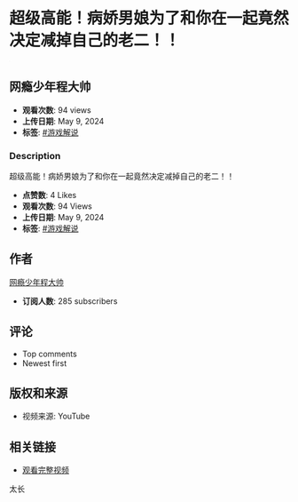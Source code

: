# 超级高能！病娇男娘为了和你在一起竟然决定减掉自己的老二！！

![Image](data:image/gif;base64,iVBORw0KGgoAAAANSUhEUgAAAAEAAAABCAQAAAC1HAwCAAAAC0lEQVR42mN8XA8AAksBZG7LpHYAAAAASUVORK5CYII=)

## 网瘾少年程大帅

- **观看次数**: 94 views
- **上传日期**: May 9, 2024
- **标签**: [#游戏解说](https://www.youtube.com/hashtag/%E6%B8%B8%E6%88%8F%E8%A7%A3%E8%AF%B4)

### Description

超级高能！病娇男娘为了和你在一起竟然决定减掉自己的老二！！

- **点赞数**: 4 Likes
- **观看次数**: 94 Views
- **上传日期**: May 9, 2024
- **标签**: [#游戏解说](https://www.youtube.com/hashtag/%E6%B8%B8%E6%88%8F%E8%A7%A3%E8%AF%B4)

## 作者

[网瘾少年程大帅](https://www.youtube.com/@chengdashuai)
- **订阅人数**: 285 subscribers

## 评论

- Top comments
- Newest first

## 版权和来源

- 视频来源: YouTube 

## 相关链接

- [观看完整视频](https://www.youtube.com/watch?v=IFvLorAL5-8)

太长
<!-- tcd_original_link https://www.youtube.com/watch?v=ZeThRfb8STQ -->
